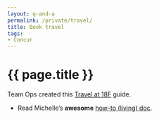 ```yaml
---
layout: q-and-a
permalink: /private/travel/
title: Book travel
tags:
- Concur
---
```

# {{ page.title }}

Team Ops created this [Travel at 18F](https://docs.google.com/drawings/d/14sMYGW2_Js8bnMAWApfD1srAX7H9J5Ydz1ff85A_8LU/edit) guide.

* Read Michelle’s **awesome** [how-to (living) doc](https://docs.google.com/a/gsa.gov/document/d/1Ozxnz2mLh0UPxMYgOEnHmabg1xbMeynWjYWxgWutHkE/).
